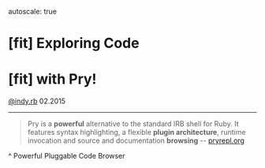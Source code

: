 autoscale: true

# [fit] Exploring Code
# [fit] with __Pry__!

[@indy.rb][indyrb] 02.2015

-------------------------------------------------------------------------------

> Pry is a __powerful__ alternative to the standard IRB shell for Ruby.
> It features syntax highlighting,
> a flexible __plugin architecture__,
> runtime invocation and source and documentation __browsing__
-- [pryrepl.org][pry]

^ Powerful
Pluggable
Code Browser

[//]: # ( Links                                                               )
[//]: # ( ------------------------------------------------------------------- )
[indyrb]: https://twitter.com/indyrb
[pry]: http://pryrepl.org/
[//]: # ( ------------------------------------------------------------------- )
